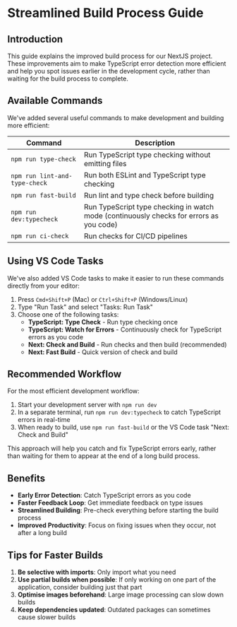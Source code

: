 # Streamlined Build Process Guide

## Introduction

This guide explains the improved build process for our NextJS project. These improvements aim to make TypeScript error detection more efficient and help you spot issues earlier in the development cycle, rather than waiting for the build process to complete.

## Available Commands

We've added several useful commands to make development and building more efficient:

| Command                    | Description                                                  |
| -------------------------- | ------------------------------------------------------------ |
| `npm run type-check`       | Run TypeScript type checking without emitting files          |
| `npm run lint-and-type-check` | Run both ESLint and TypeScript type checking              |
| `npm run fast-build`       | Run lint and type check before building                      |
| `npm run dev:typecheck`    | Run TypeScript type checking in watch mode (continuously checks for errors as you code) |
| `npm run ci-check`         | Run checks for CI/CD pipelines                               |

## Using VS Code Tasks

We've also added VS Code tasks to make it easier to run these commands directly from your editor:

1. Press `Cmd+Shift+P` (Mac) or `Ctrl+Shift+P` (Windows/Linux)
2. Type "Run Task" and select "Tasks: Run Task"
3. Choose one of the following tasks:
   - **TypeScript: Type Check** - Run type checking once
   - **TypeScript: Watch for Errors** - Continuously check for TypeScript errors as you code
   - **Next: Check and Build** - Run checks and then build (recommended)
   - **Next: Fast Build** - Quick version of check and build

## Recommended Workflow

For the most efficient development workflow:

1. Start your development server with `npm run dev`
2. In a separate terminal, run `npm run dev:typecheck` to catch TypeScript errors in real-time
3. When ready to build, use `npm run fast-build` or the VS Code task "Next: Check and Build"

This approach will help you catch and fix TypeScript errors early, rather than waiting for them to appear at the end of a long build process.

## Benefits

- **Early Error Detection**: Catch TypeScript errors as you code
- **Faster Feedback Loop**: Get immediate feedback on type issues
- **Streamlined Building**: Pre-check everything before starting the build process
- **Improved Productivity**: Focus on fixing issues when they occur, not after a long build

## Tips for Faster Builds

1. **Be selective with imports**: Only import what you need
2. **Use partial builds when possible**: If only working on one part of the application, consider building just that part
3. **Optimise images beforehand**: Large image processing can slow down builds
4. **Keep dependencies updated**: Outdated packages can sometimes cause slower builds 